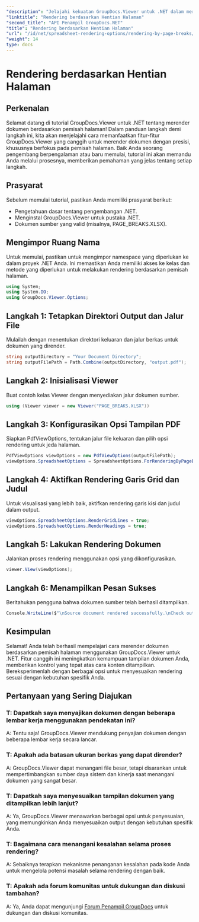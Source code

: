 ```yaml
---
"description": "Jelajahi kekuatan GroupDocs.Viewer untuk .NET dalam merender dokumen dengan presisi. Ikuti tutorial langkah demi langkah kami untuk merender berdasarkan pemisah halaman."
"linktitle": "Rendering berdasarkan Hentian Halaman"
"second_title": "API Penampil GroupDocs.NET"
"title": "Rendering berdasarkan Hentian Halaman"
"url": "/id/net/spreadsheet-rendering-options/rendering-by-page-breaks/"
"weight": 14
type: docs
---
```

# Rendering berdasarkan Hentian Halaman

## Perkenalan
Selamat datang di tutorial GroupDocs.Viewer untuk .NET tentang merender dokumen berdasarkan pemisah halaman! Dalam panduan langkah demi langkah ini, kita akan menjelajahi cara memanfaatkan fitur-fitur GroupDocs.Viewer yang canggih untuk merender dokumen dengan presisi, khususnya berfokus pada pemisah halaman. Baik Anda seorang pengembang berpengalaman atau baru memulai, tutorial ini akan memandu Anda melalui prosesnya, memberikan pemahaman yang jelas tentang setiap langkah.
## Prasyarat
Sebelum memulai tutorial, pastikan Anda memiliki prasyarat berikut:
- Pengetahuan dasar tentang pengembangan .NET.
- Menginstal GroupDocs.Viewer untuk pustaka .NET.
- Dokumen sumber yang valid (misalnya, PAGE_BREAKS.XLSX).
## Mengimpor Ruang Nama
Untuk memulai, pastikan untuk mengimpor namespace yang diperlukan ke dalam proyek .NET Anda. Ini memastikan Anda memiliki akses ke kelas dan metode yang diperlukan untuk melakukan rendering berdasarkan pemisah halaman.
```csharp
using System;
using System.IO;
using GroupDocs.Viewer.Options;
```
## Langkah 1: Tetapkan Direktori Output dan Jalur File
Mulailah dengan menentukan direktori keluaran dan jalur berkas untuk dokumen yang dirender.
```csharp
string outputDirectory = "Your Document Directory";
string outputFilePath = Path.Combine(outputDirectory, "output.pdf");
```
## Langkah 2: Inisialisasi Viewer
Buat contoh kelas Viewer dengan menyediakan jalur dokumen sumber.
```csharp
using (Viewer viewer = new Viewer("PAGE_BREAKS.XLSX"))
```
## Langkah 3: Konfigurasikan Opsi Tampilan PDF
Siapkan PdfViewOptions, tentukan jalur file keluaran dan pilih opsi rendering untuk jeda halaman.
```csharp
PdfViewOptions viewOptions = new PdfViewOptions(outputFilePath);
viewOptions.SpreadsheetOptions = SpreadsheetOptions.ForRenderingByPageBreaks();
```
## Langkah 4: Aktifkan Rendering Garis Grid dan Judul
Untuk visualisasi yang lebih baik, aktifkan rendering garis kisi dan judul dalam output.
```csharp
viewOptions.SpreadsheetOptions.RenderGridLines = true;
viewOptions.SpreadsheetOptions.RenderHeadings = true;
```
## Langkah 5: Lakukan Rendering Dokumen
Jalankan proses rendering menggunakan opsi yang dikonfigurasikan.
```csharp
viewer.View(viewOptions);
```
## Langkah 6: Menampilkan Pesan Sukses
Beritahukan pengguna bahwa dokumen sumber telah berhasil ditampilkan.
```csharp
Console.WriteLine($"\nSource document rendered successfully.\nCheck output in {outputDirectory}.");
```
## Kesimpulan
Selamat! Anda telah berhasil mempelajari cara merender dokumen berdasarkan pemisah halaman menggunakan GroupDocs.Viewer untuk .NET. Fitur canggih ini meningkatkan kemampuan tampilan dokumen Anda, memberikan kontrol yang tepat atas cara konten ditampilkan. Bereksperimenlah dengan berbagai opsi untuk menyesuaikan rendering sesuai dengan kebutuhan spesifik Anda.
## Pertanyaan yang Sering Diajukan
### T: Dapatkah saya menyajikan dokumen dengan beberapa lembar kerja menggunakan pendekatan ini?
A: Tentu saja! GroupDocs.Viewer mendukung penyajian dokumen dengan beberapa lembar kerja secara lancar.
### T: Apakah ada batasan ukuran berkas yang dapat dirender?
A: GroupDocs.Viewer dapat menangani file besar, tetapi disarankan untuk mempertimbangkan sumber daya sistem dan kinerja saat menangani dokumen yang sangat besar.
### T: Dapatkah saya menyesuaikan tampilan dokumen yang ditampilkan lebih lanjut?
A: Ya, GroupDocs.Viewer menawarkan berbagai opsi untuk penyesuaian, yang memungkinkan Anda menyesuaikan output dengan kebutuhan spesifik Anda.
### T: Bagaimana cara menangani kesalahan selama proses rendering?
A: Sebaiknya terapkan mekanisme penanganan kesalahan pada kode Anda untuk mengelola potensi masalah selama rendering dengan baik.
### T: Apakah ada forum komunitas untuk dukungan dan diskusi tambahan?
A: Ya, Anda dapat mengunjungi [Forum Penampil GroupDocs](https://forum.groupdocs.com/c/viewer/9) untuk dukungan dan diskusi komunitas.